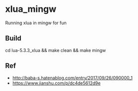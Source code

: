 # xlua_mingw
Running xlua in mingw for fun

## Build    
cd lua-5.3.3_xlua && make clean && make mingw  

## Ref  
* http://baba-s.hatenablog.com/entry/2017/09/26/090000_1  
* https://www.jianshu.com/p/dc4de5612d9e  

